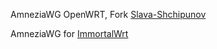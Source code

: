 AmneziaWG OpenWRT, Fork [Slava-Shchipunov](https://github.com/Slava-Shchipunov/awg-openwrt)

AmneziaWG for [ImmortalWrt](https://github.com/samara15321/awg-immortalwrt/releases)
